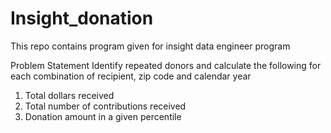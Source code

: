 # Insight_donation
This repo contains program given for insight data engineer program

Problem Statement
Identify repeated donors and calculate the following for each combination of recipient, zip code and calendar year
1. Total dollars received
2. Total number of contributions received
3. Donation amount in a given percentile
